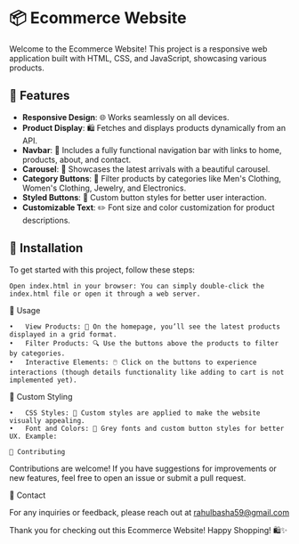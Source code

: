 # 📦 Ecommerce Website

Welcome to the Ecommerce Website! This project is a responsive web application built with HTML, CSS, and JavaScript, showcasing various products.

## 🚀 Features

- **Responsive Design**: 🌐 Works seamlessly on all devices.
- **Product Display**: 🛍️ Fetches and displays products dynamically from an API.
- **Navbar**: 🧭 Includes a fully functional navigation bar with links to home, products, about, and contact.
- **Carousel**: 🎠 Showcases the latest arrivals with a beautiful carousel.
- **Category Buttons**: 🔘 Filter products by categories like Men's Clothing, Women's Clothing, Jewelry, and Electronics.
- **Styled Buttons**: 🔲 Custom button styles for better user interaction.
- **Customizable Text**: ✏️ Font size and color customization for product descriptions.

## 🔧 Installation

To get started with this project, follow these steps:

   	Open index.html in your browser: You can simply double-click the index.html file or open it through a web server.

📜 Usage

	•	View Products: 🛒 On the homepage, you’ll see the latest products displayed in a grid format.
	•	Filter Products: 🔍 Use the buttons above the products to filter by categories.
	•	Interactive Elements: 🖱️ Click on the buttons to experience interactions (though details functionality like adding to cart is not implemented yet).

🎨 Custom Styling

	•	CSS Styles: 🌈 Custom styles are applied to make the website visually appealing.
	•	Font and Colors: 🎨 Grey fonts and custom button styles for better UX. Example:

    🤝 Contributing

Contributions are welcome! If you have suggestions for improvements or new features, feel free to open an issue or submit a pull request.

📧 Contact

For any inquiries or feedback, please reach out at rahulbasha59@gmail.com

Thank you for checking out this Ecommerce Website! Happy Shopping! 🛍️✨
